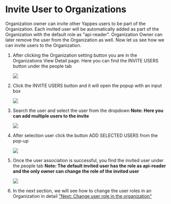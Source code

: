 



# Invite User to Organizations

Organization owner can invite other Yappes users to be part of the
Organization. Each invited user will be automatically added as part of
the Organization with the default role as \"api-reader\". Organization
Owner can later remove the user from the Organization as well. Now let
us see how we can invite users to the Organization.

1.  After clicking the Organization setting button you are in the
    Organizations View Detail page. Here you can find the INVITE USERS
    button under the people tab

    ![](../images/dashboard/organization/users_add_01.png)

2.  Click the INVITE USERS button and it will open the popup with an
    input box

    ![](../images/dashboard/organization/users_add_02.png)

3.  Search the user and select the user from the dropdown **Note: Here
    you can add multiple users to the invite**

    ![](../images/dashboard/organization/users_add_03.png)

4.  After selection user click the button ADD SELECTED USERS from the
    pop-up

    ![](../images/dashboard/organization/users_add_04.png)

5.  Once the user association is successful, you find the invited user
    under the people tab **Note: The default invited user has the role
    as api-reader and the only owner can change the role of the invited
    user**

    ![](../images/dashboard/organization/users_add_05.png)

6.  In the next section, we will see how to change the user roles in an
    Organization in detail [\"Next: Change user role in the
    organization\"](organizations_user_roles)




